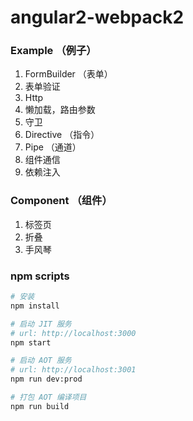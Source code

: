 # angular2-webpack2

### Example （例子）

1. FormBuilder （表单）
2. 表单验证
3. Http 
4. 懒加载，路由参数
5. 守卫
6. Directive （指令）
7. Pipe （通道）
8. 组件通信
9. 依赖注入

### Component （组件）

1. 标签页
2. 折叠
3. 手风琴


### npm scripts

```bash
# 安装
npm install

# 启动 JIT 服务
# url: http://localhost:3000
npm start

# 启动 AOT 服务
# url: http://localhost:3001
npm run dev:prod

# 打包 AOT 编译项目
npm run build


